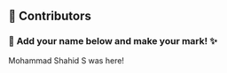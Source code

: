 ## 👥 Contributors  

### 🎨 **Add your name below and make your mark!** ✨  

Mohammad Shahid S was here!
